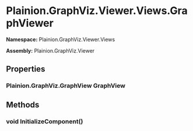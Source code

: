 
# Plainion.GraphViz.Viewer.Views.GraphViewer

**Namespace:** Plainion.GraphViz.Viewer.Views

**Assembly:** Plainion.GraphViz.Viewer


## Properties

### Plainion.GraphViz.GraphView GraphView


## Methods

### void InitializeComponent()
